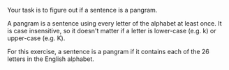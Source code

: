 Your task is to figure out if a sentence is a pangram.

A pangram is a sentence using every letter of the alphabet at least once. It is case insensitive, so it doesn't matter if a letter is lower-case (e.g. k) or upper-case (e.g. K).

For this exercise, a sentence is a pangram if it contains each of the 26 letters in the English alphabet.